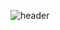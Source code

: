 ![header](https://capsule-render.vercel.app/api?type=egg&color=auto&height=300&section=header&text=안녕핫요&fontSize=90)


